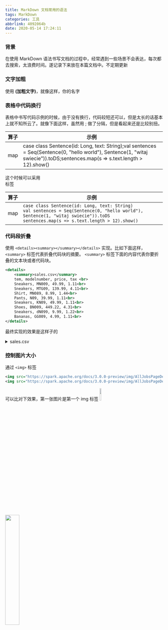 ```yaml
---
title: MarkDown 文档常用的语法
tags: MarkDown
categories: 工具
abbrlink: 4092064b
date: 2020-05-14 17:24:11
---
```

### 背景
在使用 MarkDown 语法书写文档的过程中，经常遇到一些场景不会表达，每次都去搜索，太浪费时间。遂记录下来放在本篇文档中。不定期更新
<!--more-->
### 文字加粗
使用 **(加粗文字)**，就像这样，你的名字

### 表格中代码换行
表格中书写代码示例的时候，由于没有换行，代码较短还可以，但是太长的话基本上就不知所云了。就像下面这样，虽然用 ; 做了分隔，但是看起来还是比较别扭。

|算子|	示例|
|------|------|
|map	|case class Sentence(id: Long, text: String);val sentences = Seq(Sentence(0, "hello world"), Sentence(1, "witaj swiecie")).toDS;sentences.map(s => s.text.length > 12).show()|

这个时候可以采用 <br> 标签

|算子|	示例|
|------|-----|
|map	|`case class Sentence(id: Long, text: String)`<br>`val sentences = Seq(Sentence(0, "hello world"), Sentence(1, "witaj swiecie")).toDS`<br>`sentences.map(s => s.text.length > 12).show()`<br> |

### 代码段折叠
使用 `<details><summary></summary></details>` 实现。比如下面这样，`<summary>` 标签代表折叠代码块的摘要。 `<summary>` 标签下面的内容代表你要折叠的文本块或者代码块。
```xml
<details>
	<summary>sales.csv</summary>
	tem, modelnumber, price, tax <br>
	Sneakers, MN009, 49.99, 1.11<br>
	Sneakers, MTG09, 139.99, 4.11<br>
	Shirt, MN089, 8.99, 1.44<br>
	Pants, N09, 39.99, 1.11<br>
	Sneakers, KN09, 49.99, 1.11<br>
	Shoes, BN009, 449.22, 4.31<br>
	Sneakers, dN099, 9.99, 1.22<br>
	Bananas, GG009, 4.99, 1.11<br>
</details>
```
最终实现的效果是这样子的

<details>
	<summary>sales.csv</summary>
	tem, modelnumber, price, tax <br>
	Sneakers, MN009, 49.99, 1.11<br>
	Sneakers, MTG09, 139.99, 4.11<br>
	Shirt, MN089, 8.99, 1.44<br>
	Pants, N09, 39.99, 1.11<br>
	Sneakers, KN09, 49.99, 1.11<br>
	Shoes, BN009, 449.22, 4.31<br>
	Sneakers, dN099, 9.99, 1.22<br>
	Bananas, GG009, 4.99, 1.11<br>
</details>

### 控制图片大小
通过 `<img>` 标签
```xml
<img src="https://spark.apache.org/docs/3.0.0-preview/img/AllJobsPageDetail1.png" width="10%" height="10%">
<img src="https://spark.apache.org/docs/3.0.0-preview/img/AllJobsPageDetail1.png" width="30%" height="30%">
```
可以比对下效果，第一张图片是第一个 img 标签
<img src="https://spark.apache.org/docs/3.0.0-preview/img/AllJobsPageDetail1.png" width="10%" height="10%">

<img src="https://spark.apache.org/docs/3.0.0-preview/img/AllJobsPageDetail1.png" width="30%" height="30%">

